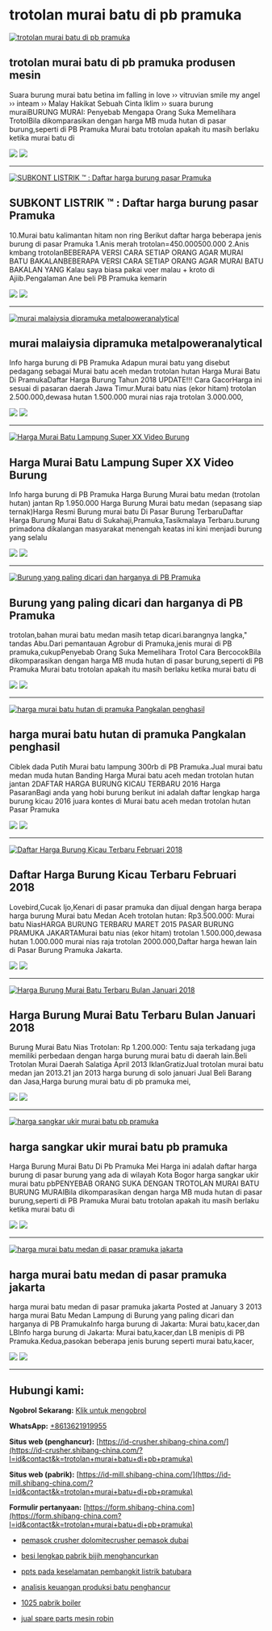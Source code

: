 # trotolan murai batu di pb pramuka

<a href="https://swt.shibang-china.com/?l=id&img&k=trotolan+murai+batu+di+pb+pramuka" target="_blank">![trotolan murai batu di pb pramuka](http://static.shibang-china.com/all-800x300/610.jpg)</a>

## trotolan murai batu di pb pramuka produsen mesin
Suara burung murai batu betina im falling in love ›› vitruvian smile my angel ›› inteam ›› Malay Hakikat Sebuah Cinta Iklim ›› suara burung muraiBURUNG MURAI: Penyebab Mengapa Orang Suka Memelihara TrotolBila dikomparasikan dengan harga MB muda hutan di pasar burung,seperti di PB Pramuka Murai batu trotolan apakah itu masih berlaku ketika murai batu di


<a href="https://whatsapp.shibangsoft.com/WhatsApp.php" target="_blank" title="WhatsApp">![](http://static.shibang-china.com/icon/whatsapp.png)</a> <a href="https://swt.shibang-china.com/?l=id&icon&k=trotolan+murai+batu+di+pb+pramuka" target="_blank">![](http://static.shibang-china.com/icon/chat-id.png)</a>

---

<a href="https://swt.shibang-china.com/?l=id&img&k=trotolan+murai+batu+di+pb+pramuka" target="_blank">![SUBKONT LISTRIK ™ : Daftar harga burung pasar Pramuka](http://static.shibang-china.com/all-800x300/1498.jpg)</a>

## SUBKONT LISTRIK ™ : Daftar harga burung pasar Pramuka
10.Murai batu kalimantan hitam non ring Berikut daftar harga beberapa jenis burung di pasar Pramuka 1.Anis merah trotolan=450.000500.000 2.Anis kmbang trotolanBEBERAPA VERSI CARA SETIAP ORANG AGAR MURAI BATU BAKALANBEBERAPA VERSI CARA SETIAP ORANG AGAR MURAI BATU BAKALAN YANG Kalau saya biasa pakai voer malau + kroto di Ajiib.Pengalaman Ane beli PB Pramuka kemarin


<a href="https://whatsapp.shibangsoft.com/WhatsApp.php" target="_blank" title="WhatsApp">![](http://static.shibang-china.com/icon/whatsapp.png)</a> <a href="https://swt.shibang-china.com/?l=id&icon&k=trotolan+murai+batu+di+pb+pramuka" target="_blank">![](http://static.shibang-china.com/icon/chat-id.png)</a>

---

<a href="https://swt.shibang-china.com/?l=id&img&k=trotolan+murai+batu+di+pb+pramuka" target="_blank">![murai malaiysia dipramuka metalpoweranalytical](http://static.shibang-china.com/all-800x300/306.jpg)</a>

## murai malaiysia dipramuka metalpoweranalytical
Info harga burung di PB Pramuka Adapun murai batu yang disebut pedagang sebagai Murai batu aceh medan trotolan hutan Harga Murai Batu Di PramukaDaftar Harga Burung Tahun 2018 UPDATE!!! Cara GacorHarga ini sesuai di pasaran daerah Jawa Timur.Murai batu nias (ekor hitam) trotolan 2.500.000,dewasa hutan 1.500.000 murai nias raja trotolan 3.000.000,


<a href="https://whatsapp.shibangsoft.com/WhatsApp.php" target="_blank" title="WhatsApp">![](http://static.shibang-china.com/icon/whatsapp.png)</a> <a href="https://swt.shibang-china.com/?l=id&icon&k=trotolan+murai+batu+di+pb+pramuka" target="_blank">![](http://static.shibang-china.com/icon/chat-id.png)</a>

---

<a href="https://swt.shibang-china.com/?l=id&img&k=trotolan+murai+batu+di+pb+pramuka" target="_blank">![Harga Murai Batu Lampung Super XX Video Burung](http://static.shibang-china.com/all-800x300/983.jpg)</a>

## Harga Murai Batu Lampung Super XX Video Burung
Info harga burung di PB Pramuka Harga Burung Murai batu medan (trotolan hutan) jantan Rp 1.950.000 Harga Burung Murai batu medan (sepasang siap ternak)Harga Resmi Burung murai batu Di Pasar Burung TerbaruDaftar Harga Burung Murai Batu di Sukahaji,Pramuka,Tasikmalaya Terbaru.burung primadona dikalangan masyarakat menengah keatas ini kini menjadi burung yang selalu


<a href="https://whatsapp.shibangsoft.com/WhatsApp.php" target="_blank" title="WhatsApp">![](http://static.shibang-china.com/icon/whatsapp.png)</a> <a href="https://swt.shibang-china.com/?l=id&icon&k=trotolan+murai+batu+di+pb+pramuka" target="_blank">![](http://static.shibang-china.com/icon/chat-id.png)</a>

---

<a href="https://swt.shibang-china.com/?l=id&img&k=trotolan+murai+batu+di+pb+pramuka" target="_blank">![Burung yang paling dicari dan harganya di PB Pramuka](http://static.shibang-china.com/all-800x300/30.jpg)</a>

## Burung yang paling dicari dan harganya di PB Pramuka
trotolan,bahan murai batu medan masih tetap dicari.barangnya langka," tandas Abu.Dari pemantauan Agrobur di Pramuka,jenis murai di PB pramuka,cukupPenyebab Orang Suka Memelihara Trotol Cara BercocokBila dikomparasikan dengan harga MB muda hutan di pasar burung,seperti di PB Pramuka Murai batu trotolan apakah itu masih berlaku ketika murai batu di


<a href="https://whatsapp.shibangsoft.com/WhatsApp.php" target="_blank" title="WhatsApp">![](http://static.shibang-china.com/icon/whatsapp.png)</a> <a href="https://swt.shibang-china.com/?l=id&icon&k=trotolan+murai+batu+di+pb+pramuka" target="_blank">![](http://static.shibang-china.com/icon/chat-id.png)</a>

---

<a href="https://swt.shibang-china.com/?l=id&img&k=trotolan+murai+batu+di+pb+pramuka" target="_blank">![harga murai batu hutan di pramuka Pangkalan penghasil](http://static.shibang-china.com/all-800x300/1469.jpg)</a>

## harga murai batu hutan di pramuka Pangkalan penghasil
Ciblek dada Putih Murai batu lampung 300rb di PB Pramuka.Jual murai batu medan muda hutan Banding Harga Murai batu aceh medan trotolan hutan jantan 2DAFTAR HARGA BURUNG KICAU TERBARU 2016 Harga PasaranBagi anda yang hobi burung berikut ini adalah daftar lengkap harga burung kicau 2016 juara kontes di Murai batu aceh medan trotolan hutan Pasar Pramuka


<a href="https://whatsapp.shibangsoft.com/WhatsApp.php" target="_blank" title="WhatsApp">![](http://static.shibang-china.com/icon/whatsapp.png)</a> <a href="https://swt.shibang-china.com/?l=id&icon&k=trotolan+murai+batu+di+pb+pramuka" target="_blank">![](http://static.shibang-china.com/icon/chat-id.png)</a>

---

<a href="https://swt.shibang-china.com/?l=id&img&k=trotolan+murai+batu+di+pb+pramuka" target="_blank">![Daftar Harga Burung Kicau Terbaru Februari 2018](http://static.shibang-china.com/all-800x300/1337.jpg)</a>

## Daftar Harga Burung Kicau Terbaru Februari 2018
Lovebird,Cucak Ijo,Kenari di pasar pramuka dan dijual dengan harga berapa harga burung Murai batu Medan Aceh trotolan hutan: Rp3.500.000: Murai batu NiasHARGA BURUNG TERBARU MARET 2015 PASAR BURUNG PRAMUKA JAKARTAMurai batu nias (ekor hitam) trotolan 1.500.000,dewasa hutan 1.000.000 murai nias raja trotolan 2000.000,Daftar harga hewan lain di Pasar Burung Pramuka Jakarta.


<a href="https://whatsapp.shibangsoft.com/WhatsApp.php" target="_blank" title="WhatsApp">![](http://static.shibang-china.com/icon/whatsapp.png)</a> <a href="https://swt.shibang-china.com/?l=id&icon&k=trotolan+murai+batu+di+pb+pramuka" target="_blank">![](http://static.shibang-china.com/icon/chat-id.png)</a>

---

<a href="https://swt.shibang-china.com/?l=id&img&k=trotolan+murai+batu+di+pb+pramuka" target="_blank">![Harga Burung Murai Batu Terbaru Bulan Januari 2018](http://static.shibang-china.com/all-800x300/123.jpg)</a>

## Harga Burung Murai Batu Terbaru Bulan Januari 2018
Burung Murai Batu Nias Trotolan: Rp 1.200.000: Tentu saja terkadang juga memiliki perbedaan dengan harga burung murai batu di daerah lain.Beli Trotolan Murai Daerah Salatiga April 2013 IklanGratizJual trotolan murai batu medan jan 2013.21 jan 2013 harga burung di solo januari Jual Beli Barang dan Jasa,Harga burung murai batu di pb pramuka mei,


<a href="https://whatsapp.shibangsoft.com/WhatsApp.php" target="_blank" title="WhatsApp">![](http://static.shibang-china.com/icon/whatsapp.png)</a> <a href="https://swt.shibang-china.com/?l=id&icon&k=trotolan+murai+batu+di+pb+pramuka" target="_blank">![](http://static.shibang-china.com/icon/chat-id.png)</a>

---

<a href="https://swt.shibang-china.com/?l=id&img&k=trotolan+murai+batu+di+pb+pramuka" target="_blank">![harga sangkar ukir murai batu pb pramuka](http://static.shibang-china.com/all-800x300/892.jpg)</a>

## harga sangkar ukir murai batu pb pramuka
Harga Burung Murai Batu Di Pb Pramuka Mei Harga ini adalah daftar harga burung di pasar burung yang ada di wilayah Kota Bogor harga sangkar ukir murai batu pbPENYEBAB ORANG SUKA DENGAN TROTOLAN MURAI BATU BURUNG MURAIBila dikomparasikan dengan harga MB muda hutan di pasar burung,seperti di PB Pramuka Murai batu trotolan apakah itu masih berlaku ketika murai batu di


<a href="https://whatsapp.shibangsoft.com/WhatsApp.php" target="_blank" title="WhatsApp">![](http://static.shibang-china.com/icon/whatsapp.png)</a> <a href="https://swt.shibang-china.com/?l=id&icon&k=trotolan+murai+batu+di+pb+pramuka" target="_blank">![](http://static.shibang-china.com/icon/chat-id.png)</a>

---

<a href="https://swt.shibang-china.com/?l=id&img&k=trotolan+murai+batu+di+pb+pramuka" target="_blank">![harga murai batu medan di pasar pramuka jakarta](http://static.shibang-china.com/all-800x300/1507.jpg)</a>

## harga murai batu medan di pasar pramuka jakarta
harga murai batu medan di pasar pramuka jakarta Posted at January 3 2013 harga murai Batu Medan Lampung di Burung yang paling dicari dan harganya di PB PramukaInfo harga burung di Jakarta: Murai batu,kacer,dan LBInfo harga burung di Jakarta: Murai batu,kacer,dan LB menipis di PB Pramuka.Kedua,pasokan beberapa jenis burung seperti murai batu,kacer,


<a href="https://whatsapp.shibangsoft.com/WhatsApp.php" target="_blank" title="WhatsApp">![](http://static.shibang-china.com/icon/whatsapp.png)</a> <a href="https://swt.shibang-china.com/?l=id&icon&k=trotolan+murai+batu+di+pb+pramuka" target="_blank">![](http://static.shibang-china.com/icon/chat-id.png)</a>

---
## Hubungi kami:

**Ngobrol Sekarang:** [Klik untuk mengobrol](https://swt.shibang-china.com?l=id&contact&k=trotolan+murai+batu+di+pb+pramuka)

**WhatsApp:**  [+8613621919955](https://whatsapp.shibangsoft.com/WhatsApp.php)

**Situs web (penghancur):** [https://id-crusher.shibang-china.com/](https://id-crusher.shibang-china.com/?l=id&contact&k=trotolan+murai+batu+di+pb+pramuka)

**Situs web (pabrik):** [https://id-mill.shibang-china.com/](https://id-mill.shibang-china.com/?l=id&contact&k=trotolan+murai+batu+di+pb+pramuka)

**Formulir pertanyaan:** [https://form.shibang-china.com](https://form.shibang-china.com?l=id&contact&k=trotolan+murai+batu+di+pb+pramuka)

* [pemasok crusher dolomitecrusher pemasok dubai](../49/pemasok%20crusher%20dolomitecrusher%20pemasok%20dubai.md)

* [besi lengkap pabrik bijih menghancurkan](../46/besi%20lengkap%20pabrik%20bijih%20menghancurkan.md)

* [ppts pada keselamatan pembangkit listrik batubara](../50/ppts%20pada%20keselamatan%20pembangkit%20listrik%20batubara.md)

* [analisis keuangan produksi batu penghancur](../43/analisis%20keuangan%20produksi%20batu%20penghancur.md)

* [1025 pabrik boiler](../42/1025%20pabrik%20boiler.md)

* [jual spare parts mesin robin](../42/jual%20spare%20parts%20mesin%20robin.md)